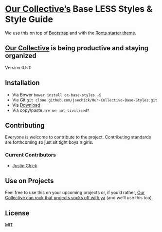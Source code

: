 # [Our Collective’s](http://ourcollective.is/) Base LESS Styles & Style Guide

We use this on top of [Bootstrap](http://getbootstrap.com/) and with the [Roots starter theme](http://roots.io/starter-theme/).

## [Our Collective](http://ourcollective.is/) is being productive and staying organized

Version 0.5.0

## Installation

- Via Bower `bower install oc-base-styles -S`
- Via Git `git clone github.com/jaechick/Our-Collective-Base-Styles.git`
- Via [Download](https://github.com/jaechick/Our-Collective-Base-Styles/archive/master.zip)
- Via copy/paste `are we not civilized?`

## Contributing 

Everyone is welcome to contribute to the project. Contributing standards are forthcoming so just sit tight boys n girls.

### Current Contributors
- [Justin Chick](http://justinchick.com)

## Use on Projects

Feel free to use this on your upcoming projects or, if you’d rather, [Our Collective can rock that projects socks off with ya](http://ourcollective.is) (and we’ll use this too).

## License 
[MIT](http://opensource.org/licenses/MIT)
